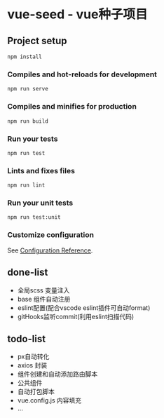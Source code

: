 # vue-seed - vue种子项目

## Project setup
```
npm install
```

### Compiles and hot-reloads for development
```
npm run serve
```

### Compiles and minifies for production
```
npm run build
```

### Run your tests
```
npm run test
```

### Lints and fixes files
```
npm run lint
```

### Run your unit tests
```
npm run test:unit
```

### Customize configuration
See [Configuration Reference](https://cli.vuejs.org/config/).

## done-list
- 全局scss 变量注入
- base 组件自动注册
- eslint配置(配合vscode eslint插件可自动format)
- gitHooks监听commit(利用eslint扫描代码)


## todo-list

- px自动转化 
- axios 封装 
- 组件创建和自动添加路由脚本 
- 公共组件 
- 自动打包脚本
- vue.config.js 内容填充
- ...
